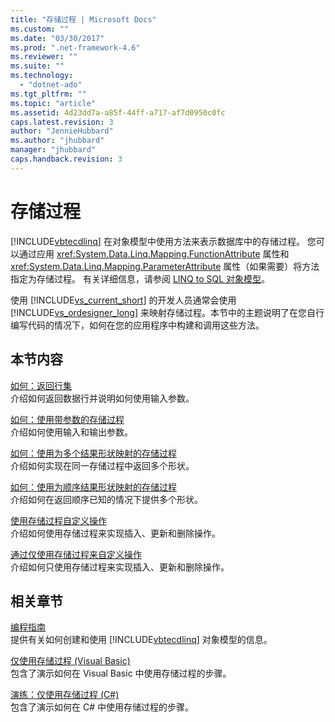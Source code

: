 ```yaml
---
title: "存储过程 | Microsoft Docs"
ms.custom: ""
ms.date: "03/30/2017"
ms.prod: ".net-framework-4.6"
ms.reviewer: ""
ms.suite: ""
ms.technology: 
  - "dotnet-ado"
ms.tgt_pltfrm: ""
ms.topic: "article"
ms.assetid: 4d23dd7a-a85f-44ff-a717-af7d0950c0fc
caps.latest.revision: 3
author: "JennieHubbard"
ms.author: "jhubbard"
manager: "jhubbard"
caps.handback.revision: 3
---
```

# 存储过程
[!INCLUDE[vbtecdlinq](../../../../../../includes/vbtecdlinq-md.md)] 在对象模型中使用方法来表示数据库中的存储过程。  您可以通过应用 <xref:System.Data.Linq.Mapping.FunctionAttribute> 属性和 <xref:System.Data.Linq.Mapping.ParameterAttribute> 属性（如果需要）将方法指定为存储过程。  有关详细信息，请参阅 [LINQ to SQL 对象模型](../../../../../../docs/framework/data/adonet/sql/linq/the-linq-to-sql-object-model.md)。  
  
 使用 [!INCLUDE[vs_current_short](../../../../../../includes/vs-current-short-md.md)] 的开发人员通常会使用 [!INCLUDE[vs_ordesigner_long](../../../../../../includes/vs-ordesigner-long-md.md)] 来映射存储过程。本节中的主题说明了在您自行编写代码的情况下，如何在您的应用程序中构建和调用这些方法。  
  
## 本节内容  
 [如何：返回行集](../../../../../../docs/framework/data/adonet/sql/linq/how-to-return-rowsets.md)  
 介绍如何返回数据行并说明如何使用输入参数。  
  
 [如何：使用带参数的存储过程](../../../../../../docs/framework/data/adonet/sql/linq/how-to-use-stored-procedures-that-take-parameters.md)  
 介绍如何使用输入和输出参数。  
  
 [如何：使用为多个结果形状映射的存储过程](../../../../../../docs/framework/data/adonet/sql/linq/how-to-use-stored-procedures-mapped-for-multiple-result-shapes.md)  
 介绍如何实现在同一存储过程中返回多个形状。  
  
 [如何：使用为顺序结果形状映射的存储过程](../../../../../../docs/framework/data/adonet/sql/linq/how-to-use-stored-procedures-mapped-for-sequential-result-shapes.md)  
 介绍如何在返回顺序已知的情况下提供多个形状。  
  
 [使用存储过程自定义操作](../../../../../../docs/framework/data/adonet/sql/linq/customizing-operations-by-using-stored-procedures.md)  
 介绍如何使用存储过程来实现插入、更新和删除操作。  
  
 [通过仅使用存储过程来自定义操作](../../../../../../docs/framework/data/adonet/sql/linq/customizing-operations-by-using-stored-procedures-exclusively.md)  
 介绍如何只使用存储过程来实现插入、更新和删除操作。  
  
## 相关章节  
 [编程指南](../../../../../../docs/framework/data/adonet/sql/linq/programming-guide.md)  
 提供有关如何创建和使用 [!INCLUDE[vbtecdlinq](../../../../../../includes/vbtecdlinq-md.md)] 对象模型的信息。  
  
 [仅使用存储过程 \(Visual Basic\)](../../../../../../docs/framework/data/adonet/sql/linq/walkthrough-using-only-stored-procedures-visual-basic.md)  
 包含了演示如何在 Visual Basic 中使用存储过程的步骤。  
  
 [演练：仅使用存储过程 \(C\#\)](../../../../../../docs/framework/data/adonet/sql/linq/walkthrough-using-only-stored-procedures-csharp.md)  
 包含了演示如何在 C\# 中使用存储过程的步骤。